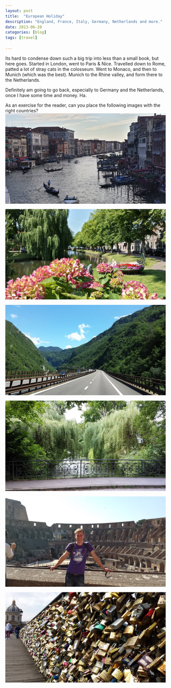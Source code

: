 ```yaml
---
layout: post
title:  "European Holiday"
description: "England, France, Italy, Germany, Netherlands and more."
date: 2013-06-20
categories: [blog]
tags: [travel]

---
```


Its hard to condense down such a big trip into less than
a small book, but here goes. Started in London, went to Paris & Nice.
Travelled down to Rome, patted a lot of stray cats in the colosseum. 
Went to Monaco, and then to Munich (which was the best). Munich to the
Rhine valley, and form there to the Netherlands.

Definitely am going to go back, especially to Germany and the
Netherlands, once I have some time and money. Ha.

As an exercise for the reader, can you place the following images
with the right countries?
![](v_raft.jpg)

![](n_flower.jpg)

![](g_valley.jpg)

![](g_beer_tree.jpg)

![](r_col.jpg)

![](cover.jpg)
